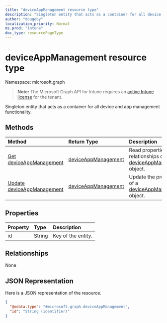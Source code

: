 ```yaml
---
title: "deviceAppManagement resource type"
description: "Singleton entity that acts as a container for all device and app management functionality."
author: "dougeby"
localization_priority: Normal
ms.prod: "intune"
doc_type: resourcePageType
---
```


# deviceAppManagement resource type

Namespace: microsoft.graph

> **Note:** The Microsoft Graph API for Intune requires an [active Intune license](https://go.microsoft.com/fwlink/?linkid=839381) for the tenant.

Singleton entity that acts as a container for all device and app management functionality.

## Methods
|Method|Return Type|Description|
|:---|:---|:---|
|[Get deviceAppManagement](../api/intune-unlock-deviceappmanagement-get.md)|[deviceAppManagement](../resources/intune-unlock-deviceappmanagement.md)|Read properties and relationships of the [deviceAppManagement](../resources/intune-unlock-deviceappmanagement.md) object.|
|[Update deviceAppManagement](../api/intune-unlock-deviceappmanagement-update.md)|[deviceAppManagement](../resources/intune-unlock-deviceappmanagement.md)|Update the properties of a [deviceAppManagement](../resources/intune-unlock-deviceappmanagement.md) object.|

## Properties
|Property|Type|Description|
|:---|:---|:---|
|id|String|Key of the entity.|

## Relationships
None

## JSON Representation
Here is a JSON representation of the resource.
<!-- {
  "blockType": "resource",
  "keyProperty": "id",
  "@odata.type": "microsoft.graph.deviceAppManagement"
}
-->
``` json
{
  "@odata.type": "#microsoft.graph.deviceAppManagement",
  "id": "String (identifier)"
}
```




